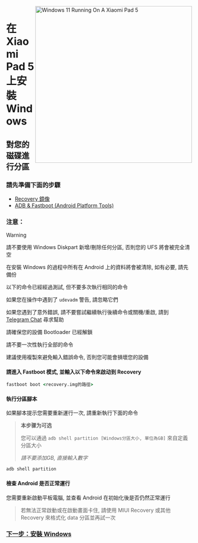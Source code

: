 <img align="right" src="https://raw.githubusercontent.com/erdilS/Port-Windows-11-Xiaomi-Pad-5/main/nabu.png" width="425" alt="Windows 11 Running On A Xiaomi Pad 5">

# 在 Xiaomi Pad 5 上安裝 Windows

## 對您的磁碟進行分區

### 請先準備下面的步驟
- [Recovery 鏡像](https://github.com/erdilS/Port-Windows-11-Xiaomi-Pad-5/releases/download/1.0/recovery.img)
- [ADB & Fastboot (Android Platform Tools)](https://developer.android.com/studio/releases/platform-tools)

### 注意：
> [!WARNING]
>
> 請不要使用 Windows Diskpart 新增/刪除任何分區, 否則您的 UFS 將會被完全清空
>
> 在安裝 Windows 的過程中所有在 Android 上的資料將會被清除, 如有必要, 請先備份
>
> 以下的命令已經經過測試, 但不要多次執行相同的命令
>
> 如果您在操作中遇到了 `udevadm` 警告, 請忽略它們
>
> 如果您遇到了意外錯誤, 請不要嘗試繼續執行後續命令或關機/重啟, 請到 [Telegram Chat](https://t.me/nabuwoa) 尋求幫助
>
> 請確保您的設備 Bootloader 已經解鎖
>
> 請不要一次性執行全部的命令
>
> 建議使用複製來避免輸入錯誤命令, 否則您可能會損壞您的設備

#### 請進入 Fastboot 模式, 並輸入以下命令來啟动到 Recovery
```cmd
fastboot boot <recovery.img的路徑>
```

#### 執行分區腳本
如果腳本提示您需要重新運行一次, 請重新執行下面的命令
> **本步骤为可选**
>
> 您可以通過 ```adb shell partition [Windows分區大小, 單位為GB]``` 來自定義分區大小
>
> *請不要添加GB, 直接輸入數字*
```cmd
adb shell partition
```

#### 檢查 Android 是否正常運行
您需要重新啟動平板電腦, 並查看 Android 在初始化後是否仍然正常運行
> 若無法正常啟動或在啟動畫面卡住, 請使用 MIUI Recovery 或其他 Recovery 來格式化 data 分區並再試一次

### [下一步：安裝 Windows](/guide/Traditional%20Chinese/2-install-tw.md)